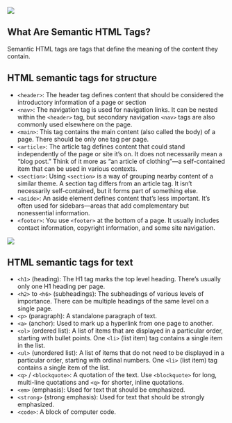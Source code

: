 
![](https://static.semrush.com/blog/uploads/media/cc/85/cc85d452a743e27f68d426df35e4da7d/EN-Semantic-Search-Non-Semantic.webp)

## What Are Semantic HTML Tags?

Semantic HTML tags are tags that define the meaning of the content they contain.

## HTML semantic tags for structure

- `<header>`: The header tag defines content that should be considered the introductory information of a page or section
- `<nav>`: The navigation tag is used for navigation links. It can be nested within the `<header>` tag, but secondary navigation `<nav>` tags are also commonly used elsewhere on the page.
- `<main>`: This tag contains the main content (also called the body) of a page. There should be only one tag per page.
- `<article>`: The article tag defines content that could stand independently of the page or site it’s on. It does not necessarily mean a “blog post.” Think of it more as “an article of clothing”—a self-contained item that can be used in various contexts.
- `<section>`: Using `<section>` is a way of grouping nearby content of a similar theme. A section tag differs from an article tag. It isn’t necessarily self-contained, but it forms part of something else. 
- `<aside>`: An aside element defines content that’s less important. It’s often used for sidebars—areas that add complementary but nonessential information.
- `<footer>`: You use `<footer>` at the bottom of a page. It usually includes contact information, copyright information, and some site navigation.

![](https://static.semrush.com/blog/uploads/media/50/8a/508a71abc9920d7feac64df8943be11b/original.png)

## HTML semantic tags for text

- `<h1>` (heading): The H1 tag marks the top level heading. There’s usually only one H1 heading per page.
- `<h2>` to `<h6>` (subheadings): The subheadings of various levels of importance. There can be multiple headings of the same level on a single page. 
- `<p>` (paragraph): A standalone paragraph of text.
- `<a>` (anchor): Used to mark up a hyperlink from one page to another.
- `<ol>` (ordered list): A list of items that are displayed in a particular order, starting with bullet points. One `<li>` (list item) tag contains a single item in the list.
- `<ul>` (unordered list): A list of items that do not need to be displayed in a particular order, starting with ordinal numbers. One `<li>` (list item) tag contains a single item of the list. 
- `<q>` / `<blockquote>`: A quotation of the text. Use `<blockquote>` for long, multi-line quotations and `<q>` for shorter, inline quotations.
- `<em>` (emphasis): Used for text that should be emphasized.
- `<strong>` (strong emphasis): Used for text that should be strongly emphasized.
- `<code>`: A block of computer code.



